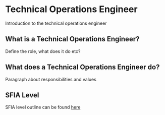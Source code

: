 # Technical Operations Engineer

Introduction to the technical operations engineer

## What is a Technical Operations Engineer?

Define the role, what does it do etc?

## What does a Technical Operations Engineer do?

Paragraph about responsibilities and values

## SFIA Level

SFIA level outline can be found
[here](sfia/sfia_technical_operations_engineer.md)
